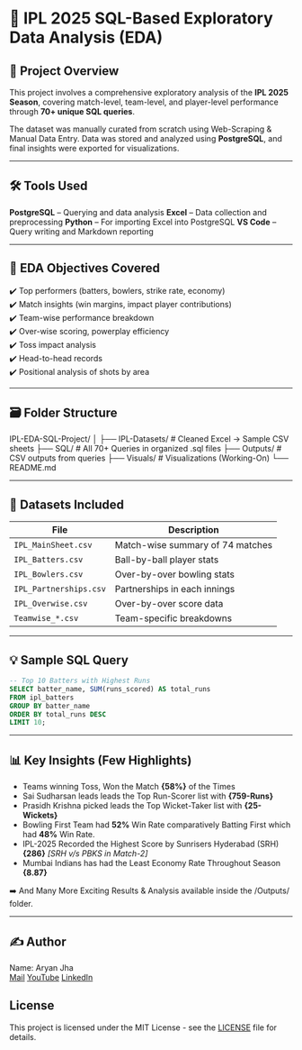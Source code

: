 # 🏏 IPL 2025 SQL-Based Exploratory Data Analysis (EDA)

## 📌 Project Overview

This project involves a comprehensive exploratory analysis of the **IPL 2025 Season**, covering match-level, team-level, and player-level performance through **70+ unique SQL queries**.

The dataset was manually curated from scratch using Web-Scraping & Manual Data Entry. Data was stored and analyzed using **PostgreSQL**, and final insights were exported for visualizations.

---

## 🛠️ Tools Used

**PostgreSQL** – Querying and data analysis
**Excel** – Data collection and preprocessing
**Python** – For importing Excel into PostgreSQL
**VS Code** – Query writing and Markdown reporting

---

## 🧠 EDA Objectives Covered

✔️ Top performers (batters, bowlers, strike rate, economy)  
✔️ Match insights (win margins, impact player contributions)  
✔️ Team-wise performance breakdown  
✔️ Over-wise scoring, powerplay efficiency  
✔️ Toss impact analysis  
✔️ Head-to-head records  
✔️ Positional analysis of shots by area

---

## 🗃️ Folder Structure

IPL-EDA-SQL-Project/
│
├── IPL-Datasets/ # Cleaned Excel → Sample CSV sheets
├── SQL/ # All 70+ Queries in organized .sql files
├── Outputs/ # CSV outputs from queries
├── Visuals/ # Visualizations (Working-On)
└── README.md

---

## 📁 Datasets Included

| File                   | Description                      |
|------------------------|----------------------------------|
| `IPL_MainSheet.csv`    | Match-wise summary of 74 matches |
| `IPL_Batters.csv`      | Ball-by-ball player stats        |
| `IPL_Bowlers.csv`      | Over-by-over bowling stats       |
| `IPL_Partnerships.csv` | Partnerships in each innings     |
| `IPL_Overwise.csv`     | Over-by-over score data          |
| `Teamwise_*.csv`       | Team-specific breakdowns         |

---

## 💡 Sample SQL Query

```sql
-- Top 10 Batters with Highest Runs
SELECT batter_name, SUM(runs_scored) AS total_runs
FROM ipl_batters
GROUP BY batter_name
ORDER BY total_runs DESC
LIMIT 10;
```

---

## 📊 Key Insights (Few Highlights)

* Teams winning Toss, Won the Match **{58%}** of the Times
* Sai Sudharsan leads leads the Top Run-Scorer list with **{759-Runs}**
* Prasidh Krishna picked leads the Top Wicket-Taker list with **{25-Wickets}**
* Bowling First Team had **52%** Win Rate comparatively Batting First which had **48%** Win Rate.
* IPL-2025 Recorded the Highest Score by Sunrisers Hyderabad (SRH) **{286}** *[SRH v/s PBKS in Match-2]*
* Mumbai Indians has had the Least Economy Rate Throughout Season **{8.87}**

➡️ And Many More Exciting Results & Analysis available inside the /Outputs/ folder.

---

## ✍️ Author
Name: Aryan Jha  
[Mail](aryanjhavsp0802@gmail.com) [YouTube](https://youtube.com/@ProgramWithAryan) [LinkedIn](https://linkedin.com/in/aryan-jha-50b12329b)

## License
This project is licensed under the MIT License - see the [LICENSE](./LICENSE) file for details.